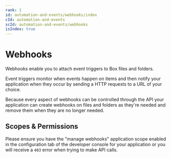 ```yaml
---
rank: 1
id: automation-and-events/webhooks/index
cId: automation-and-events
scId: automation-and-events/webhooks
isIndex: true
---
```


# Webhooks

Webhooks enable you to attach event triggers to Box files and folders.

Event triggers monitor when events happen on items and then notify your
application when they occur by sending a HTTP requests to a URL of your choice.

Because every aspect of webhooks can be controlled through the API your
application can create webhooks on files and folders as they're needed and
remove them when they are no longer needed.

## Scopes & Permissions

Please ensure you have the "manage webhooks" application scope enabled in the
configuration tab of the developer console for your application or you will
receive a `403` error when trying to make API calls.
